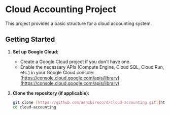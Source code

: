 # Cloud Accounting Project

This project provides a basic structure for a cloud accounting system.

## Getting Started

1. **Set up Google Cloud:**
   - Create a Google Cloud project if you don't have one.
   - Enable the necessary APIs (Compute Engine, Cloud SQL, Cloud Run, etc.) in your Google Cloud console: [https://console.cloud.google.com/apis/library](https://console.cloud.google.com/apis/library)

2. **Clone the repository (if applicable):**
   ```bash
   git clone [https://github.com/aenzbirecord/cloud-accounting.git](https://github.com/aenzbirecord/cloud-accounting.git)  # Replace with your repository URL
   cd cloud-accounting
   
